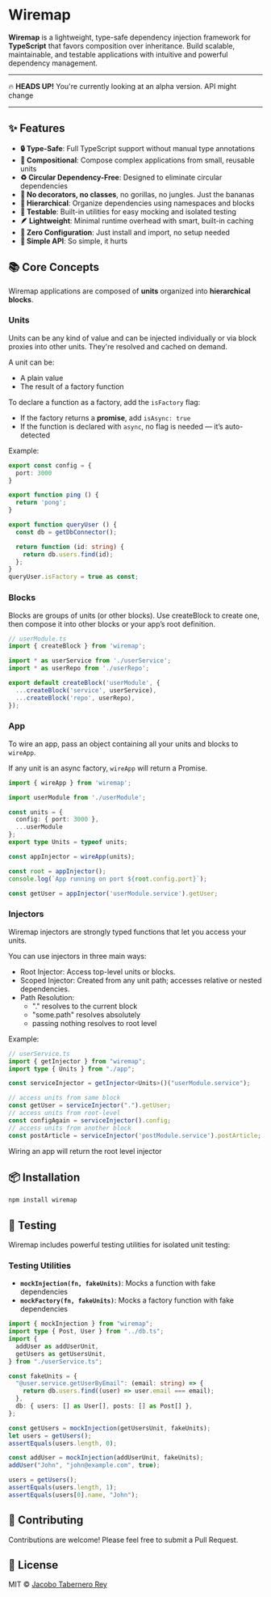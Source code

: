 # Wiremap

**Wiremap** is a lightweight, type-safe dependency injection framework for **TypeScript** that favors composition over inheritance. Build scalable, maintainable, and testable applications with intuitive and powerful dependency management.

---

:fire: **HEADS UP!** You're currently looking at an alpha version.
API might change

---

## ✨ Features

- **🔒 Type-Safe**: Full TypeScript support without manual type annotations  
- **🧱 Compositional**: Compose complex applications from small, reusable units  
- **♻️ Circular Dependency-Free**: Designed to eliminate circular dependencies  
- **🤯 No decorators, no classes**, no gorillas, no jungles. Just the bananas  
- **🌲 Hierarchical**: Organize dependencies using namespaces and blocks  
- **🧪 Testable**: Built-in utilities for easy mocking and isolated testing  
- **🪶 Lightweight**: Minimal runtime overhead with smart, built-in caching  
- **🔌 Zero Configuration**: Just install and import, no setup needed  
- **🔨 Simple API**: So simple, it hurts  

## 📚 Core Concepts

Wiremap applications are composed of **units** organized into **hierarchical blocks**.

### Units

Units can be any kind of value and can be injected individually or via block proxies into other units. They're resolved and cached on demand.

A unit can be:

- A plain value  
- The result of a factory function  

To declare a function as a factory, add the `isFactory` flag:

- If the factory returns a **promise**, add `isAsync: true`  
- If the function is declared with `async`, no flag is needed — it’s auto-detected  

Example:

```ts
export const config = {
  port: 3000
}

export function ping () {
  return 'pong';
}

export function queryUser () {
  const db = getDbConnector();

  return function (id: string) {
    return db.users.find(id);
  };
}
queryUser.isFactory = true as const;
```

### Blocks

Blocks are groups of units (or other blocks). Use createBlock to create one, then compose it into other blocks or your app’s root definition.


```ts
// userModule.ts
import { createBlock } from 'wiremap';

import * as userService from './userService';
import * as userRepo from './userRepo';

export default createBlock('userModule', {
  ...createBlock('service', userService),
  ...createBlock('repo', userRepo),
});
```

### App

To wire an app, pass an object containing all your units and blocks to `wireApp`.

If any unit is an async factory, `wireApp` will return a Promise.

```ts
import { wireApp } from 'wiremap';

import userModule from './userModule';

const units = {
  config: { port: 3000 },
  ...userModule
};
export type Units = typeof units;

const appInjector = wireApp(units);

const root = appInjector();
console.log(`App running on port ${root.config.port}`);

const getUser = appInjector('userModule.service').getUser;
```


### Injectors

Wiremap injectors are strongly typed functions that let you access your units.

You can use injectors in three main ways:

- Root Injector: Access top-level units or blocks.
- Scoped Injector: Created from any unit path; accesses relative or nested dependencies.
- Path Resolution:
  - "." resolves to the current block
  - "some.path" resolves absolutely
  - passing nothing resolves to root level

Example:

```ts
// userService.ts
import { getInjector } from "wiremap";
import type { Units } from "./app";

const serviceInjector = getInjector<Units>()("userModule.service");

// access units from same block
const getUser = serviceInjector(".").getUser;
// access units from root-level
const configAgain = serviceInjector().config; 
// access units from another block
const postArticle = serviceInjector('postModule.service').postArticle;
```


Wiring an app will return the root level injector



## 📦 Installation

```bash
npm install wiremap
```


## 🧪 Testing

Wiremap includes powerful testing utilities for isolated unit testing:

### Testing Utilities

- **`mockInjection(fn, fakeUnits)`**: Mocks a function with fake dependencies
- **`mockFactory(fn, fakeUnits)`**: Mocks a factory function with fake
  dependencies

```ts
import { mockInjection } from "wiremap";
import type { Post, User } from "../db.ts";
import {
  addUser as addUserUnit,
  getUsers as getUsersUnit,
} from "./userService.ts";

const fakeUnits = {
  "@user.service.getUserByEmail": (email: string) => {
    return db.users.find((user) => user.email === email);
  },
  db: { users: [] as User[], posts: [] as Post[] },
};

const getUsers = mockInjection(getUsersUnit, fakeUnits);
let users = getUsers();
assertEquals(users.length, 0);

const addUser = mockInjection(addUserUnit, fakeUnits);
addUser("John", "john@example.com", true);

users = getUsers();
assertEquals(users.length, 1);
assertEquals(users[0].name, "John");
```


## 🤝 Contributing

Contributions are welcome! Please feel free to submit a Pull Request.

## 📄 License

MIT © [Jacobo Tabernero Rey](https://github.com/jacoborus)
